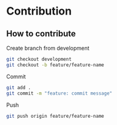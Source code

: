 # Contribution

## How to contribute

Create branch from development

```bash
git checkout development
git checkout -b feature/feature-name
```

Commit

```bash
git add .
git commit -m "feature: commit message"
```

Push

```bash
git push origin feature/feature-name
```
